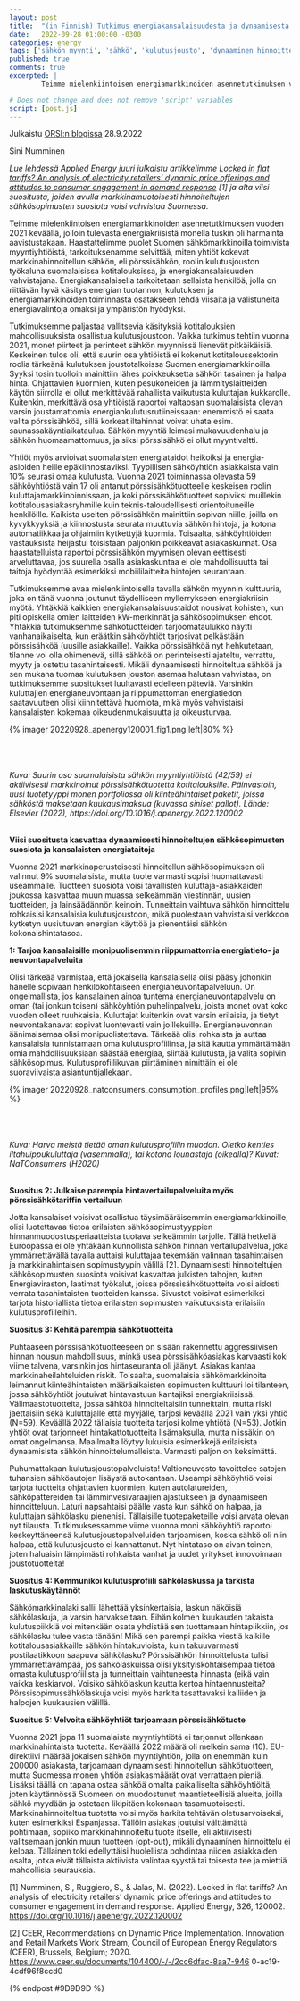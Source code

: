```yaml
---
layout: post
title:  "(in Finnish) Tutkimus energiakansalaisuudesta ja dynaamisesta sähkön hinnoittelusta "
date:   2022-09-28 01:00:00 -0300
categories: energy
tags: ['sähkön myynti', 'sähkö', 'kulutusjousto', 'dynaaminen hinnoittelu', 'pörssisähkö', 'energiakansalaisuus', 'energiademokratia']
published: true
comments: true
excerpted: |
        Teimme mielenkiintoisen energiamarkkinoiden asennetutkimuksen vuoden 2021 keväällä, jolloin tulevasta energiakriisistä monella tuskin oli harmainta aavistustakaan. Haastattelimme puolet Suomen sähkömarkkinoilla toimivista myyntiyhtiöistä, tarkoituksenamme selvittää, miten yhtiöt kokevat markkinahinnoitellun sähkön, eli pörssisähkön, roolin kulutusjouston työkaluna suomalaisissa kotitalouksissa, ja energiakansalaisuuden vahvistajana. Energiakansalaisella tarkoitetaan sellaista henkilöä, jolla on riittävän hyvä käsitys energian tuotannon, kulutuksen ja energiamarkkinoiden toiminnasta osatakseen tehdä viisaita ja valistuneita energiavalintoja omaksi ja ympäristön hyödyksi.

# Does not change and does not remove 'script' variables
script: [post.js]
---
```

Julkaistu [ORSI:n blogissa](https://www.ecowelfare.fi/2022/09/28/sahkosopimussuositukset-blogi/) 28.9.2022

Sini Numminen

<i>Lue lehdessä Applied Energy juuri julkaistu artikkelimme [Locked in flat tariffs? An analysis of electricity retailers’ dynamic price offerings and attitudes to consumer engagement in demand response](https://www.sciencedirect.com/science/article/pii/S0306261922012594?via%3Dihub) [1] ja alta viisi suositusta, joiden avulla markkinamuotoisesti hinnoiteltujen sähkösopimusten suosiota voisi vahvistaa Suomessa.</i>

Teimme mielenkiintoisen energiamarkkinoiden asennetutkimuksen vuoden 2021 keväällä, jolloin tulevasta energiakriisistä monella tuskin oli harmainta aavistustakaan. Haastattelimme puolet Suomen sähkömarkkinoilla toimivista myyntiyhtiöistä, tarkoituksenamme selvittää, miten yhtiöt kokevat markkinahinnoitellun sähkön, eli pörssisähkön, roolin kulutusjouston työkaluna suomalaisissa kotitalouksissa, ja energiakansalaisuuden vahvistajana. Energiakansalaisella tarkoitetaan sellaista henkilöä, jolla on riittävän hyvä käsitys energian tuotannon, kulutuksen ja energiamarkkinoiden toiminnasta osatakseen tehdä viisaita ja valistuneita energiavalintoja omaksi ja ympäristön hyödyksi.

Tutkimuksemme paljastaa vallitsevia käsityksiä kotitalouksien mahdollisuuksista osallistua kulutusjoustoon. Vaikka tutkimus tehtiin vuonna 2021, monet piirteet ja perinteet sähkön myynnissä lienevät pitkäikäisiä. Keskeinen tulos oli, että suurin osa yhtiöistä ei kokenut kotitaloussektorin roolia tärkeänä kulutuksen joustotalkoissa Suomen energiamarkkinoilla. Syyksi tosin tuolloin mainittiin lähes poikkeuksetta sähkön tasainen ja halpa hinta. Ohjattavien kuormien, kuten pesukoneiden ja lämmityslaitteiden käytön siirrolla ei ollut merkittävää rahallista vaikutusta kuluttajan kukkarolle. Kuitenkin, merkittävä osa yhtiöistä raportoi valtaosan suomalaisista olevan varsin joustamattomia energiankulutusrutiineissaan: enemmistö ei saata valita pörssisähköä, sillä korkeat iltahinnat voivat uhata esim. saunassakäyntiaikataulua. Sähkön myyntiä leimasi mukavuudenhalu ja sähkön huomaamattomuus, ja siksi pörssisähkö ei ollut myyntivaltti.

Yhtiöt myös arvioivat suomalaisten energiataidot heikoiksi ja energia-asioiden heille epäkiinnostaviksi. Tyypillisen sähköyhtiön asiakkaista vain 10% seurasi omaa kulutusta. Vuonna 2021 toiminnassa olevasta 59 sähköyhtiöstä vain 17 oli antanut pörssisähkötuotteelle keskeisen roolin kuluttajamarkkinoinnissaan, ja koki pörssisähkötuotteet sopiviksi muillekin kotitalousasiakasryhmille kuin teknis-taloudellisesti orientoituneille henkilöille. Kaikista useiten pörssisähkön mainittiin sopivan niille, joilla on kyvykkyyksiä ja kiinnostusta seurata muuttuvia sähkön hintoja, ja kotona automatiikkaa ja ohjaimiin kytkettyjä kuormia. Toisaalta, sähköyhtiöiden vastauksista heijastui toisistaan paljonkin poikkeavat asiakaskunnat. Osa haastatelluista raportoi pörssisähkön myymisen olevan eettisesti arveluttavaa, jos suurella osalla asiakaskuntaa ei ole mahdollisuutta tai taitoja hyödyntää esimerkiksi mobiililaitteita hintojen seurantaan.

Tutkimuksemme avaa mielenkiintoisella tavalla sähkön myynnin kulttuuria, joka on tänä vuonna joutunut täydelliseen myllerrykseen energiakriisin myötä. Yhtäkkiä kaikkien energiakansalaisuustaidot nousivat kohisten, kun piti opiskella omien laitteiden kW-merkinnät ja sähkösopimuksen ehdot. Yhtäkkiä tutkimuksemme sähkötuotteiden tarjoomataulukko näytti vanhanaikaiselta, kun eräätkin sähköyhtiöt tarjosivat pelkästään pörssisähköä (uusille asiakkaille). Vaikka pörssisähköä nyt hehkutetaan, tilanne voi olla ohimenevä, sillä sähköä on perinteisesti ajateltu, verrattu, myyty ja ostettu tasahintaisesti. Mikäli dynaamisesti hinnoiteltua sähköä ja sen mukana tuomaa kulutuksen jouston asemaa halutaan vahvistaa, on tutkimuksemme suositukset luultavasti edelleen päteviä. Varsinkin kuluttajien energianeuvontaan ja riippumattoman energiatiedon saatavuuteen olisi kiinnitettävä huomiota, mikä myös vahvistaisi kansalaisten kokemaa oikeudenmukaisuutta ja oikeusturvaa.

{% imager 20220928_apenergy120001_fig1.png|left|80% %}
<br>
<br>
<br>
<br>
<div style="clear:both;"></div>
<i>Kuva: Suurin osa suomalaisista sähkön myyntiyhtiöistä (42/59) ei aktiivisesti markkinoinut pörssisähkötuotetta kotitalouksille. Päinvastoin, uusi tuotetyyppi monen portfoliossa oli kiinteähintaiset paketit, joissa sähköstä maksetaan kuukausimaksua (kuvassa siniset pallot). Lähde: Elsevier (2022), https://doi.org/10.1016/j.apenergy.2022.120002</i>
<div style="clear:both;"></div>
<br>

<b>Viisi suositusta kasvattaa dynaamisesti hinnoiteltujen sähkösopimusten suosiota ja kansalaisten energiataitoja</b>

Vuonna 2021 markkinaperusteisesti hinnoitellun sähkösopimuksen oli valinnut 9% suomalaisista, mutta tuote varmasti sopisi huomattavasti useammalle. Tuotteen suosiota voisi tavallisten kuluttaja-asiakkaiden joukossa kasvattaa muun muassa selkeämmän viestinnän, uusien tuotteiden, ja lainsäädännön keinoin. Tunneittain vaihtuva sähkön hinnoittelu rohkaisisi kansalaisia kulutusjoustoon, mikä puolestaan vahvistaisi verkkoon kytketyn uusiutuvan energian käyttöä ja pienentäisi sähkön kokonaishintatasoa.

<b>1: Tarjoa kansalaisille monipuolisemmin riippumattomia energiatieto- ja neuvontapalveluita</b>

Olisi tärkeää varmistaa, että jokaisella kansalaisella olisi pääsy johonkin hänelle sopivaan henkilökohtaiseen energianeuvontapalveluun. On ongelmallista, jos kansalainen ainoa tuntema energianeuvontapalvelu on oman (tai jonkun toisen) sähköyhtiön puhelinpalvelu, joista monet ovat koko vuoden olleet ruuhkaisia. Kuluttajat kuitenkin ovat varsin erilaisia, ja tietyt neuvontakanavat sopivat luontevasti vain joillekuille. Energianeuvonnan äänimaisemaa olisi monipuolistettava. Tärkeää olisi rohkaista ja auttaa kansalaisia tunnistamaan oma kulutusprofiilinsa, ja sitä kautta ymmärtämään omia mahdollisuuksiaan säästää energiaa, siirtää kulutusta, ja valita sopivin sähkösopimus. Kulutusprofiilikuvan piirtäminen nimittäin ei ole suoraviivaista asiantuntijallekaan.

{% imager 20220928_natconsumers_consumption_profiles.png|left|95% %}
<br>
<br>
<br>
<br>
<div style="clear:both;"></div>
<i>Kuva: Harva meistä tietää oman kulutusprofiilin muodon. Oletko kenties iltahuippukuluttaja (vasemmalla), tai kotona lounastaja (oikealla)? Kuvat: NaTConsumers (H2020)</i>
<div style="clear:both;"></div>
<br>

<b>Suositus 2: Julkaise parempia hintavertailupalveluita myös pörssisähkötariffin vertailuun</b>

Jotta kansalaiset voisivat osallistua täysimääräisemmin energiamarkkinoille, olisi luotettavaa tietoa erilaisten sähkösopimustyyppien hinnanmuodostusperiaatteista tuotava selkeämmin tarjolle. Tällä hetkellä Euroopassa ei ole yhtäkään kunnollista sähkön hinnan vertailupalvelua, joka ymmärrettävällä tavalla auttaisi kuluttajaa tekemään valinnan tasahintaisen ja markkinahintaisen sopimustyypin välillä [2]. Dynaamisesti hinnoiteltujen sähkösopimusten suosiota voisivat kasvattaa julkisten tahojen, kuten Energiaviraston, laatimat työkalut, joissa pörssisähkötuotteita voisi aidosti verrata tasahintaisten tuotteiden kanssa. Sivustot voisivat esimerkiksi tarjota historiallista tietoa erilaisten sopimusten vaikutuksista erilaisiin kulutusprofiileihin.

<b>Suositus 3: Kehitä parempia sähkötuotteita</b>

Puhtaaseen pörssisähkötuotteeseen on sisään rakennettu aggressiivisen hinnan nousun mahdollisuus, minkä usea pörssisähköasiakas karvaasti koki viime talvena, varsinkin jos hintaseuranta oli jäänyt. Asiakas kantaa markkinaheilahteluiden riskit. Toisaalta, suomalaisia sähkömarkkinoita leimannut kiinteähintaisten määräaikaisten sopimusten kulttuuri loi tilanteen, jossa sähköyhtiöt joutuivat hintavastuun kantajiksi energiakriisissä. Välimaastotuotteita, jossa sähköä hinnoiteltaisiin tunneittain, mutta riski jaettaisiin sekä kuluttajalle että myyjälle, tarjosi keväällä 2021 vain yksi yhtiö (N=59). Keväällä 2022 tällaisia tuotteita tarjosi kolme yhtiötä (N=53). Jotkin yhtiöt ovat tarjonneet hintakattotuotteita lisämaksulla, mutta niissäkin on omat ongelmansa. Maailmalta löytyy lukuisia esimerkkejä erilaisista dynaamisista sähkön hinnoittelumalleista. Varmasti paljon on keksimättä.

Puhumattakaan kulutusjoustopalveluista! Valtioneuvosto tavoittelee satojen tuhansien sähköautojen lisäystä autokantaan. Useampi sähköyhtiö voisi tarjota tuotteita ohjattavien kuormien, kuten autolatureiden, sähköpattereiden tai lämminvesivaraajien ajastukseen ja dynaamiseen hinnoitteluun. Laturi napsahtaisi päälle vasta kun sähkö on halpaa, ja kuluttajan sähkölasku pienenisi. Tällaisille tuotepaketeille voisi arvata olevan nyt tilausta. Tutkimuksessamme viime vuonna moni sähköyhtiö raportoi keskeyttäneensä kulutusjoustopalveluiden tarjoamisen, koska sähkö oli niin halpaa, että kulutusjousto ei kannattanut. Nyt hintataso on aivan toinen, joten haluaisin lämpimästi rohkaista vanhat ja uudet yritykset innovoimaan joustotuotteita!

<b>Suositus 4: Kommunikoi kulutusprofiili sähkölaskussa ja tarkista laskutuskäytännöt</b>

Sähkömarkkinalaki sallii lähettää yksinkertaisia, laskun näköisiä sähkölaskuja, ja varsin harvakseltaan. Eihän kolmen kuukauden takaista kulutuspiikkiä voi mitenkään osata yhdistää sen tuottamaan hintapiikkiin, jos sähkölasku tulee vasta tänään! Mikä sen parempi paikka viestiä kaikille kotitalousasiakkaille sähkön hintakuvioista, kuin takuuvarmasti postilaatikkoon saapuva sähkölasku? Pörssisähkön hinnoittelusta tulisi ymmärrettävämpää, jos sähkölaskuissa olisi yksityiskohtaisempaa tietoa omasta kulutusprofiilista ja tunneittain vaihtuneesta hinnasta (eikä vain vaikka keskiarvo). Voisiko sähkölaskun kautta kertoa hintaennusteita? Pörssisopimussähkölaskuja voisi myös harkita tasattavaksi kalliiden ja halpojen kuukausien välillä.

<b>Suositus 5: Velvoita sähköyhtiöt tarjoamaan pörssisähkötuote</b>

Vuonna 2021 jopa 11 suomalaista myyntiyhtiötä ei tarjonnut ollenkaan markkinahintaista tuotetta. Keväällä 2022 määrä oli melkein sama (10). EU-direktiivi määrää jokaisen sähkön myyntiyhtiön, jolla on enemmän kuin 200000 asiakasta, tarjoamaan dynaamisesti hinnoitellun sähkötuotteen, mutta Suomessa monen yhtiön asiakasmäärät ovat verrattaen pieniä. Lisäksi täällä on tapana ostaa sähköä omalta paikalliselta sähköyhtiöltä, joten käytännössä Suomeen on muodostunut maantieteellisiä alueita, joilla sähkö myydään ja ostetaan likipitäen kokonaan tasamuotoisesti. Markkinahinnoiteltua tuotetta voisi myös harkita tehtävän oletusarvoiseksi, kuten esimerkiksi Espanjassa. Tällöin asiakas joutuisi välttämättä pohtimaan, sopiiko markkinahinnoiteltu tuote itselle, eli aktiivisesti valitsemaan jonkin muun tuotteen (opt-out), mikäli dynaaminen hinnoittelu ei kelpaa. Tällainen toki edellyttäisi huolellista pohdintaa niiden asiakkaiden osalta, jotka eivät tällaista aktiivista valintaa syystä tai toisesta tee ja miettiä mahdollisia seurauksia.

[1] Numminen, S., Ruggiero, S., & Jalas, M. (2022). Locked in flat tariffs? An analysis of electricity retailers’ dynamic price offerings and attitudes to consumer engagement in demand response. Applied Energy, 326, 120002. https://doi.org/10.1016/j.apenergy.2022.120002

[2] CEER, Recommendations on Dynamic Price Implementation. Innovation and Retail Markets Work Stream, Council of European Energy Regulators (CEER), Brussels, Belgium; 2020. https://www.ceer.eu/documents/104400/-/-/2cc6dfac-8aa7-946 0-ac19-4cdf96f8ccd0

{% endpost #9D9D9D %}
